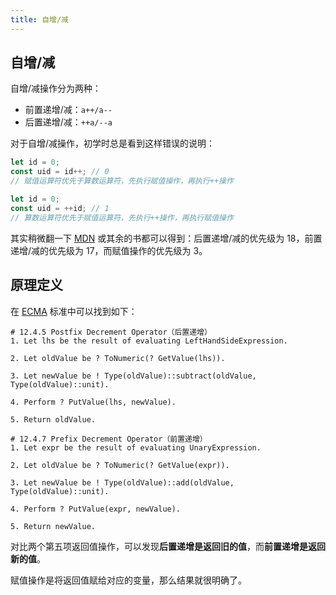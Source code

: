 ```yaml
---
title: 自增/减
---
```


## 自增/减

自增/减操作分为两种：

+ 前置递增/减：`a++/a--`
+ 后置递增/减：`++a/--a`

对于自增/减操作，初学时总是看到这样错误的说明：

```js
let id = 0;
const uid = id++; // 0
// 赋值运算符优先于算数运算符，先执行赋值操作，再执行++操作

let id = 0;
const uid = ++id; // 1
// 算数运算符优先于赋值运算符，先执行++操作，再执行赋值操作
```

其实稍微翻一下 [MDN](https://developer.mozilla.org/zh-CN/docs/Web/JavaScript/Reference/Operators/Operator_Precedence) 或其余的书都可以得到：后置递增/减的优先级为 18，前置递增/减的优先级为 17，而赋值操作的优先级为 3。



## 原理定义

在 [ECMA](https://tc39.es/ecma262/#sec-update-expressions) 标准中可以找到如下：

```
# 12.4.5 Postfix Decrement Operator（后置递增）
1. Let lhs be the result of evaluating LeftHandSideExpression.

2. Let oldValue be ? ToNumeric(? GetValue(lhs)).

3. Let newValue be ! Type(oldValue)::subtract(oldValue, Type(oldValue)::unit).

4. Perform ? PutValue(lhs, newValue).

5. Return oldValue.
```

```
# 12.4.7 Prefix Decrement Operator（前置递增）
1. Let expr be the result of evaluating UnaryExpression.

2. Let oldValue be ? ToNumeric(? GetValue(expr)).

3. Let newValue be ! Type(oldValue)::add(oldValue, Type(oldValue)::unit).

4. Perform ? PutValue(expr, newValue).

5. Return newValue.
```

对比两个第五项返回值操作，可以发现**后置递增是返回旧的值**，而**前置递增是返回新的值**。

赋值操作是将返回值赋给对应的变量，那么结果就很明确了。
